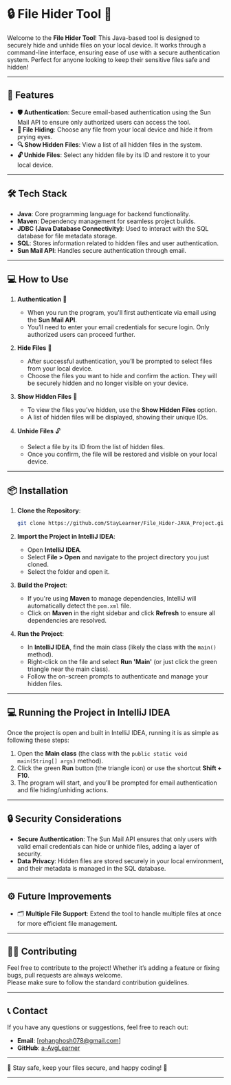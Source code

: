 # 🔒 **File Hider Tool** 🔐

Welcome to the **File Hider Tool**! This Java-based tool is designed to securely hide and unhide files on your local device. It works through a command-line interface, ensuring ease of use with a secure authentication system. Perfect for anyone looking to keep their sensitive files safe and hidden!

---

## 🚀 **Features**

- **🛡️ Authentication**: Secure email-based authentication using the Sun Mail API to ensure only authorized users can access the tool.
- **📁 File Hiding**: Choose any file from your local device and hide it from prying eyes.
- **🔍 Show Hidden Files**: View a list of all hidden files in the system.
- **🔓 Unhide Files**: Select any hidden file by its ID and restore it to your local device.

---

## 🛠️ **Tech Stack**

- **Java**: Core programming language for backend functionality.
- **Maven**: Dependency management for seamless project builds.
- **JDBC (Java Database Connectivity)**: Used to interact with the SQL database for file metadata storage.
- **SQL**: Stores information related to hidden files and user authentication.
- **Sun Mail API**: Handles secure authentication through email.

---

## 💻 **How to Use**

1. **Authentication** 🔑  
   - When you run the program, you'll first authenticate via email using the **Sun Mail API**.
   - You’ll need to enter your email credentials for secure login. Only authorized users can proceed further.

2. **Hide Files** 📂  
   - After successful authentication, you’ll be prompted to select files from your local device.
   - Choose the files you want to hide and confirm the action. They will be securely hidden and no longer visible on your device.

3. **Show Hidden Files** 👀  
   - To view the files you’ve hidden, use the **Show Hidden Files** option.
   - A list of hidden files will be displayed, showing their unique IDs.

4. **Unhide Files** 🔓  
   - Select a file by its ID from the list of hidden files.
   - Once you confirm, the file will be restored and visible on your local device.

---


## 📦 **Installation**

1. **Clone the Repository**:
   ```bash
   git clone https://github.com/StayLearner/File_Hider-JAVA_Project.git
   ```

2. **Import the Project in IntelliJ IDEA**:
   - Open **IntelliJ IDEA**.
   - Select **File > Open** and navigate to the project directory you just cloned.
   - Select the folder and open it.

3. **Build the Project**:
   - If you're using **Maven** to manage dependencies, IntelliJ will automatically detect the `pom.xml` file.
   - Click on **Maven** in the right sidebar and click **Refresh** to ensure all dependencies are resolved.

4. **Run the Project**:
   - In **IntelliJ IDEA**, find the main class (likely the class with the `main()` method).
   - Right-click on the file and select **Run 'Main'** (or just click the green triangle near the main class).
   - Follow the on-screen prompts to authenticate and manage your hidden files.

---

## 💻 **Running the Project in IntelliJ IDEA**

Once the project is open and built in IntelliJ IDEA, running it is as simple as following these steps:

1. Open the **Main class** (the class with the `public static void main(String[] args)` method).
2. Click the green **Run** button (the triangle icon) or use the shortcut **Shift + F10**.
3. The program will start, and you’ll be prompted for email authentication and file hiding/unhiding actions.

---


## 🔒 **Security Considerations**

- **Secure Authentication**: The Sun Mail API ensures that only users with valid email credentials can hide or unhide files, adding a layer of security.
- **Data Privacy**: Hidden files are stored securely in your local environment, and their metadata is managed in the SQL database.

---

## ⚙️ **Future Improvements**

- 🗂️ **Multiple File Support**: Extend the tool to handle multiple files at once for more efficient file management.

---

## 🧑‍💻 **Contributing**

Feel free to contribute to the project! Whether it’s adding a feature or fixing bugs, pull requests are always welcome.  
Please make sure to follow the standard contribution guidelines.

---

## 📞 **Contact**

If you have any questions or suggestions, feel free to reach out:

- **Email**: [rohanghosh078@gmail.com]  
- **GitHub**: [a-AvgLearner](https://github.com/a-AvgLearner)

---

🔐 Stay safe, keep your files secure, and happy coding! 🚀

---

